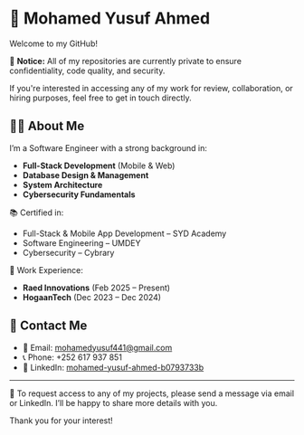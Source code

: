 # 👋 Mohamed Yusuf Ahmed

Welcome to my GitHub!

🚧 **Notice:** All of my repositories are currently private to ensure confidentiality, code quality, and security.

If you're interested in accessing any of my work for review, collaboration, or hiring purposes, feel free to get in touch directly.

## 👨‍💻 About Me

I’m a Software Engineer with a strong background in:
- **Full-Stack Development** (Mobile & Web)
- **Database Design & Management**
- **System Architecture**
- **Cybersecurity Fundamentals**

📚 Certified in:
- Full-Stack & Mobile App Development – SYD Academy  
- Software Engineering – UMDEY  
- Cybersecurity – Cybrary

💼 Work Experience:
- **Raed Innovations** (Feb 2025 – Present)  
- **HogaanTech** (Dec 2023 – Dec 2024)

## 📩 Contact Me

- 📧 Email: mohamedyusuf441@gmail.com  
- 📞 Phone: +252 617 937 851  
- 🔗 LinkedIn: [mohamed-yusuf-ahmed-b0793733b](https://www.linkedin.com/in/mohamed-yusuf-ahmed-b0793733b)

---

🔐 To request access to any of my projects, please send a message via email or LinkedIn. I’ll be happy to share more details with you.

Thank you for your interest!
